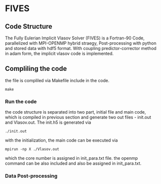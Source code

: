 # FIVES
## Code Structure
The Fully Eulerian Implicit Vlasov Solver (FIVES) is a Fortran-90 Code, parallelized with MPI-OPENMP hybrid straegy, Post-processing with python and stored data with hdf5 format. With coupling predictor-corrector method in adam form, the implicit vlasov code is implemented.
## Compliling the code
the file is compliled via Makefile include in the code.
```
make
```
### Run the code
the code structure is separated into two part, initial file and main code, which is compiled in previous section and generate two out files - init.out and Vlasov.out.
The init.h5 is generated via
```
./init.out
```
with the initialization, the main code can be executed via
```
mpirun -np X ./Vlasov.out
```
which the core number is assigned in init_para.txt file. the openmp command can be also included and also be assigned in init_para.txt.
### Data Post-processing
